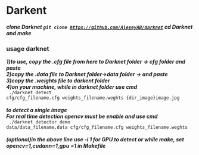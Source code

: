 # Darkent
***clone Darknet
<code>git clone https://github.com/AlexeyAB/darknet</code>
cd Darknet
and make***
### usage darknet
***1)to use, copy the .cfg file from here to Darknet folder -> cfg folder and paste***
<br>
***2)copy the .data file to Darknet folder->data folder -> and paste***
<br>
***3)copy the .weights file to darkent folder***
<br>
***4)on your machine, while in darknet folder use cmd***
<br>
<code> 
./darknet detect cfg/cfg_filename.cfg weights_filename.weghts {dir_image}image.jpg
</code>
<br>***to detect a single image***
<br>
***For real time detection opencv must be enable and use cmd***
<br>
<code>
./darknet detector demo data/data_filename.data cfg/cfg_filename.cfg weights_filename.weghts
</code>
<br>
***(optional)in the above line use -i 1 for GPU to detect  or while make, set opencv=1,cudann=1,gpu =1 in Makefile***
